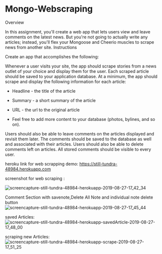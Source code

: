 # Mongo-Webscraping
Overview

In this assignment, you'll create a web app that lets users view and leave comments on the latest news. But you're not going to actually write any articles; instead, you'll flex your Mongoose and Cheerio muscles to scrape news from another site.
Instructions


Create an app that accomplishes the following:

Whenever a user visits your site, the app should scrape stories from a news outlet of your choice and display them for the user. Each scraped article should be saved to your application database. At a minimum, the app should scrape and display the following information for each article:


 * Headline - the title of the article

 * Summary - a short summary of the article

 * URL - the url to the original article

 * Feel free to add more content to your database (photos, bylines, and so on).

Users should also be able to leave comments on the articles displayed and revisit them later. The comments should be saved to the database as well and associated with their articles. Users should also be able to delete comments left on articles. All stored comments should be visible to every user.

heroku link for web scrapping demo:
https://still-tundra-48984.herokuapp.com

screenshot for web scraping :

![screencapture-still-tundra-48984-herokuapp-2019-08-27-17_42_34](https://user-images.githubusercontent.com/49068436/63810272-5bd77b00-c8f2-11e9-8023-6a91540b365b.png)

Comment Section with savenote,Delete All Note and individual note delete button
![screencapture-still-tundra-48984-herokuapp-2019-08-27-17_45_44](https://user-images.githubusercontent.com/49068436/63810362-950feb00-c8f2-11e9-9bf2-ead9d22a7983.png)

saved Articles:
![screencapture-still-tundra-48984-herokuapp-savedArticle-2019-08-27-17_48_00](https://user-images.githubusercontent.com/49068436/63810514-e1f3c180-c8f2-11e9-9544-a5efbf05882d.png)

scraping new Articles:
![screencapture-still-tundra-48984-herokuapp-scrape-2019-08-27-17_51_25](https://user-images.githubusercontent.com/49068436/63810753-837b1300-c8f3-11e9-896e-4c38dbc74ac0.png)




